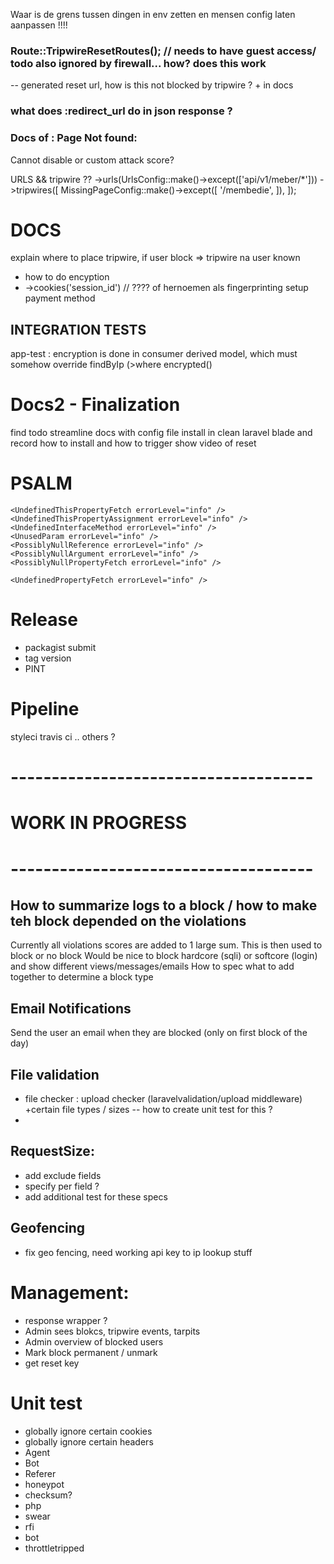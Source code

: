 Waar is de grens tussen dingen in env zetten en mensen config laten aanpassen !!!!


### Route::TripwireResetRoutes();   // needs to have guest access/ todo also ignored by firewall... how? does this work
-- generated reset url, how is this not blocked by tripwire ? + in docs

### what does :redirect_url do in json response ?

### Docs of : Page Not found:
Cannot disable or custom attack score?

URLS && tripwire ??
->urls(UrlsConfig::make()->except(['api/v1/meber/*']))
->tripwires([
MissingPageConfig::make()->except([
'/membedie',
]),
]);


# DOCS
explain where to place tripwire, if user block => tripwire na user known
* how to do encyption
* ->cookies('session_id') // ???? of hernoemen als fingerprinting
  setup payment method

## INTEGRATION TESTS
app-test : encryption is done in consumer derived model, which must somehow override findByIp (>where encrypted()


# Docs2 - Finalization
find todo
streamline docs with config file
install in clean laravel blade and record how to install and how to trigger
show video of reset




# PSALM
    <UndefinedThisPropertyFetch errorLevel="info" />
    <UndefinedThisPropertyAssignment errorLevel="info" />
    <UndefinedInterfaceMethod errorLevel="info" />
    <UnusedParam errorLevel="info" />
    <PossiblyNullReference errorLevel="info" />
    <PossiblyNullArgument errorLevel="info" />
    <PossiblyNullPropertyFetch errorLevel="info" />

    <UndefinedPropertyFetch errorLevel="info" />


# Release
* packagist submit
* tag version
* PINT
# Pipeline
styleci
travis ci
.. others ?



# -------------------------------------
#         WORK IN PROGRESS
# -------------------------------------

## How to summarize logs to a block / how to make teh block depended on the violations
Currently all violations scores are added to 1 large sum. This is then used to block or no block
Would be nice to block hardcore (sqli) or softcore (login) and show different views/messages/emails
How to spec what to add together to determine a block type

## Email Notifications
Send the user an email when they are blocked (only on first block of the day)

## File validation
- file checker : upload checker (laravelvalidation/upload middleware) +certain file types / sizes
  -- how to create unit test for this ?
- 
## RequestSize:
- add exclude fields
- specify per field ?
- add additional test for these specs

## Geofencing
- fix geo fencing, need working api key to ip lookup stuff

# Management:
- response wrapper ?
- Admin sees blokcs, tripwire events, tarpits
- Admin overview of blocked users
- Mark block permanent / unmark
- get reset key

# Unit test
- globally ignore certain cookies
- globally ignore certain headers
- Agent
- Bot
- Referer
- honeypot
- checksum?
- php
- swear
- rfi
- bot
- throttletripped

